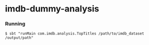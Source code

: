 # imdb-dummy-analysis

### Running

```
$ sbt "runMain com.imdb.analysis.TopTitles /path/to/imdb_dataset /output/path"
```
